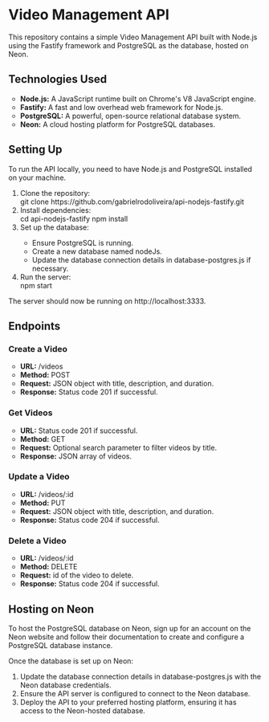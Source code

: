 # Video Management API

This repository contains a simple Video Management API built with Node.js using the Fastify framework and PostgreSQL as the database, hosted on Neon.

<h2>Technologies Used</h2>
<ul style="list-style-type: circle;">
    <li><strong>Node.js:</strong> A JavaScript runtime built on Chrome's V8 JavaScript engine.</li>
    <li><strong>Fastify:</strong> A fast and low overhead web framework for Node.js.</li>
    <li><strong>PostgreSQL:</strong> A powerful, open-source relational database system.</li>
    <li><strong>Neon:</strong> A cloud hosting platform for PostgreSQL databases.</li>
</ul>


<h2>Setting Up</h2>
To run the API locally, you need to have Node.js and PostgreSQL installed on your machine.

<ol>
    <li>Clone the repository:</li>
    git clone https://github.com/gabrielrodoliveira/api-nodejs-fastify.git
    <li>Install dependencies:</li>
    cd api-nodejs-fastify
    npm install
    <li>Set up the database:</li>
    <ul style="list-style-type: circle;">
        <li>Ensure PostgreSQL is running.</li>
        <li>Create a new database named nodeJs.</li>
        <li>Update the database connection details in database-postgres.js if necessary.</li>
    </ul>
    <li>Run the server:</li>
    npm start
</ol>

The server should now be running on http://localhost:3333.

<h2>Endpoints</h2>
<h3>Create a Video</h3>
<ul style="list-style-type: circle;">
    <li><strong>URL:</strong> /videos</li>
    <li><strong>Method:</strong> POST </li>
    <li><strong>Request:</strong> JSON object with title, description, and duration.</li>
    <li><strong>Response:</strong> Status code 201 if successful.</li>
</ul>
<h3>Get Videos</h3>
<ul style="list-style-type: circle;">
    <li><strong>URL:</strong> Status code 201 if successful.</li>
    <li><strong>Method:</strong> GET</li>
    <li><strong>Request:</strong> Optional search parameter to filter videos by title.</li>
    <li><strong>Response:</strong> JSON array of videos.</li>
</ul>
<h3>Update a Video</h3>
<ul style="list-style-type: circle;">
    <li><strong>URL:</strong> /videos/:id</li>
    <li><strong>Method:</strong> PUT</li>
    <li><strong>Request:</strong> JSON object with title, description, and duration.</li>
    <li><strong>Response:</strong> Status code 204 if successful.</li>
</ul>
<h3>Delete a Video</h3>
<ul style="list-style-type: circle;">
    <li><strong>URL:</strong> /videos/:id</li>
    <li><strong>Method:</strong> DELETE</li>
    <li><strong>Request:</strong> id of the video to delete.</li>
    <li><strong>Response:</strong> Status code 204 if successful.</li>
</ul>

<h2>Hosting on Neon</h2>

To host the PostgreSQL database on Neon, sign up for an account on the Neon website and follow their documentation to create and configure a PostgreSQL database instance.

Once the database is set up on Neon:
<ol>
    <li>Update the database connection details in database-postgres.js with the Neon database credentials.</li>
    <li>Ensure the API server is configured to connect to the Neon database.</li>
    <li>Deploy the API to your preferred hosting platform, ensuring it has access to the Neon-hosted database.</li>
</ol>
